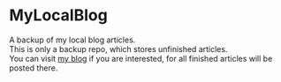 # MyLocalBlog
A backup of my local blog articles.  
This is only a backup repo, which stores unfinished articles.   
You can visit  [my blog](https://stephenhuge.github.io)  if you are interested, for all finished articles will be posted there.   
